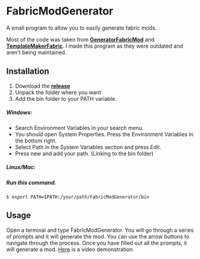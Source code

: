 # FabricModGenerator

A small program to allow you  to easily generate fabric mods.

Most of the code was taken from [**GeneratorFabricMod**](https://github.com/ExtraCrafTX/GeneratorFabricMod) 
and [**TemplateMakerFabric**](https://github.com/ExtraCrafTX/TemplateMakerFabric). I made this program as they were outdated and aren't being maintained.

## Installation

1. Download the [**release**](https://github.com/tl0x/FabricModGenerator/releases/tag/releases)
2. Unpack the folder where you want
3. Add the bin folder to your PATH variable.

##### Windows:

- Search Environment Variables in your search menu.
- You should open System Properties. Press the Environment Variables in the bottom right.
- Select Path in the System Variables section and press Edit.
- Press new and add your path. (Linking to the bin folder)

##### Linux/Mac:

##### Run this command.
```
$ export PATH=$PATH:/your/path/FabricModGenerator/bin
```

## Usage

Open a terminal and type FabricModGenerator. You will go through a series of prompts and it will generate the mod. You can use the arrow buttons to navigate through the process. Once you have filled out all the prompts, it will generate a mod. [Here](https://www.youtube.com/watch?v=HaeijUEeSNE) is a video demonstration.
